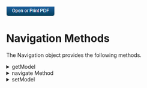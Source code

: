                         

[![](Resources/Images/pdf.png)](http://docs.voltmx.com/9_x_PDFs/iris/voltmx_ref_arch_ap_internali.pdf)


Navigation Methods
==================

The Navigation object provides the following methods.


<details close markdown="block"><summary>getModel</summary> 

* * *

Retrieves the model for the form.

Syntax

getModel();

Parameters

None.

Return Values

Returns a JavaScript object that contains the model for the form. The model is either the model that the app previously set or the model that is retrieved from the `FormController`. This method triggers the [FormController.getModel](FormController_Events.md#getModel) event.

Remarks

This method retrieves the form's model.

Example

```
var formModel = navObject.getModel();
```

* * *

</details>
<details close markdown="block"><summary>navigate Method</summary> 

* * *

Performs a form navigation.

Syntax

navigate(  
    params);

Parameters

_params_

A JavaScript object containing key/value pairs that are passed to the target form from the current form.

Return Values

None.

Remarks

The _params_ parameter is passed to all of the lifecycle events, such as preShow, postShow, and init, on the target form.

Example

```
var x = new voltmx.mvc.Navigation(“friendlyName/formName”, model);
x.navigate(params);
```

* * *

</details>
<details close markdown="block"><summary>setModel</summary> 

* * *

Sets the model for the form being navigated to.

Syntax

setModel(  
    newModel

Parameters

newModel

A JavaScript object that holds the model for the target form.

Return Values

None.

Remarks

This method sets the model of the target form, which is the form being navigated to. It triggers the [FormController.setModel](FormController_Events.md#setModel) event.

* * *

</details>